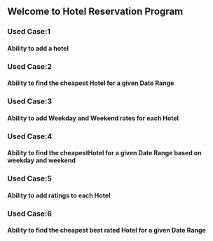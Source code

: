 ## Welcome to Hotel Reservation Program
### Used Case:1
#### Ability to add a hotel
### Used Case:2
#### Ability to find the cheapest Hotel for a given Date Range
### Used Case:3
#### Ability to add Weekday and Weekend rates for each Hotel
### Used Case:4
#### Ability to find the cheapestHotel for a given Date Range based on weekday and weekend
### Used Case:5
#### Ability to add ratings to each Hotel
### Used Case:6
#### Ability to find the cheapest best rated Hotel for a given Date Range